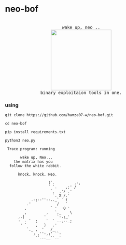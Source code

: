 # neo-bof

<p align="center">
  <br>
  <samp>
    wake up, neo ..<br>
    <img src="https://hamza07-w.github.io/portfolio/img/hamza.jpg" width="200"/><br>
    binary exploitaion tools in one.
  </samp>

</p>

### using

```
git clone https://github.com/hamza07-w/neo-bof.git
```
```
cd neo-bof
```
```
pip install requirements.txt
```
```
python3 neo.py
```

     Trace program: running

           wake up, Neo...
        the matrix has you
      follow the white rabbit.

          knock, knock, Neo.

                        (`.         ,-,
                        ` `.    ,;' /
                         `.  ,'/ .'
                          `. X /.'
                .-;--''--.._` ` (
              .'            /   `
             ,           ` '   Q '
             ,         ,   `._    \
          ,.|         '     `-.;_'
          :  . `  ;    `  ` --,.._;
           ' `    ,   )   .'
              `._ ,  '   /_
                 ; ,''-,;' ``-
                  ``-..__``--`
